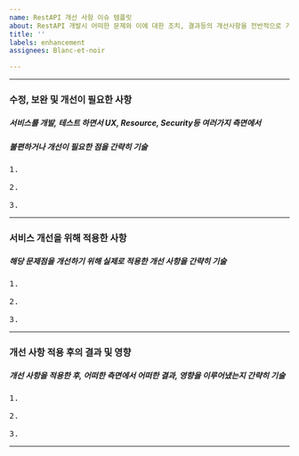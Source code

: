 ```yaml
---
name: RestAPI 개선 사항 이슈 템플릿
about: RestAPI 개발시 어떠한 문제와 이에 대한 조치, 결과등의 개선사항을 전반적으로 기록하는 이슈 템플릿
title: ''
labels: enhancement
assignees: Blanc-et-noir

---
```


***

### 수정, 보완 및 개선이 필요한 사항
##### 서비스를 개발, 테스트 하면서 UX, Resource, Security등 여러가지 측면에서
##### 불편하거나 개선이 필요한 점을 간략히 기술 

<pre>
1.

2.

3.
</pre>

***

### 서비스 개선을 위해 적용한 사항
##### 해당 문제점을 개선하기 위해 실제로 적용한 개선 사항을 간략히 기술

<pre>
1.

2.

3.
</pre>

***

### 개선 사항 적용 후의 결과 및 영향
##### 개선 사항을 적용한 후, 어떠한 측면에서 어떠한 결과, 영향을 이루어냈는지 간략히 기술

<pre>
1.

2.

3.
</pre>

***
